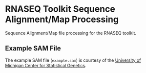 # RNASEQ Toolkit Sequence Alignment/Map Processing

Sequence Alignment/Map file processing for the RNASEQ toolkit.

## Example SAM File

The example SAM file (`example.sam`) is courtesy of the [University of Michigan Center for Statistical Genetics](https://genome.sph.umich.edu/wiki/SAM#Example_SAM).